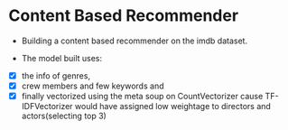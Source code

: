 # Content Based Recommender

- Building a content based recommender on the imdb dataset.

- The model built uses:

- [x] the info of genres,
- [x] crew members and few keywords and 
- [x] finally vectorized using the meta soup on CountVectorizer cause TF-IDFVectorizer would have assigned low weightage to directors and actors(selecting top 3)
